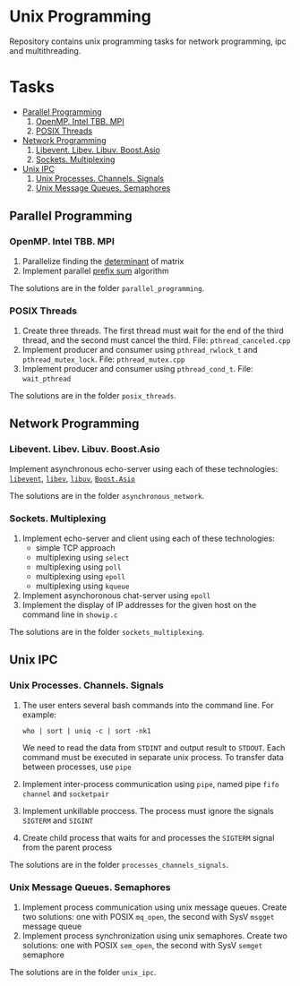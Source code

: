# Unix Programming
Repository contains unix programming tasks for network programming, ipc and multithreading.

# Tasks
* [Parallel Programming](#parallel)
    1. [OpenMP. Intel TBB. MPI](#openmp)
    2. [POSIX Threads](#posix)
* [Network Programming](#network)
    1. [Libevent. Libev. Libuv. Boost.Asio](#async)
    2. [Sockets. Multiplexing](#sockets)
* [Unix IPC](#ipc)
    1. [Unix Processes. Channels. Signals](#fork)
    2. [Unix Message Queues. Semaphores](#msg)
  
## <a name="parallel"></a>Parallel Programming
### <a name="openmp"></a>OpenMP. Intel TBB. MPI
1. Parallelize finding the [determinant](https://en.wikipedia.org/wiki/Determinant) of matrix
2. Implement parallel [prefix sum](https://en.wikipedia.org/wiki/Prefix_sum) algorithm

The solutions are in the folder `parallel_programming`.

### <a name="posix"></a>POSIX Threads
1. Create three threads. The first thread must wait for the end of the third thread, and the second must cancel the third. File: `pthread_canceled.cpp`
2. Implement producer and consumer using `pthread_rwlock_t` and `pthread_mutex_lock`. File: `pthread_mutex.cpp`
3. Implement producer and consumer using `pthread_cond_t`. File: `wait_pthread`

The solutions are in the folder `posix_threads`.

## <a name="network"></a>Network Programming
### <a name="async"></a>Libevent. Libev. Libuv. Boost.Asio
Implement asynchronous echo-server using each of these technologies: [`libevent`](https://libevent.org), [`libev`](http://software.schmorp.de/pkg/libev.html), [`libuv`](https://libuv.org), [`Boost.Asio`](https://www.boost.org/doc/libs/1_75_0/doc/html/boost_asio.html)

The solutions are in the folder `asynchronous_network`.

### <a name="sockets"></a>Sockets. Multiplexing
1. Implement echo-server and client using each of these technologies:
    - simple TCP approach
    - multiplexing using `select`
    - multiplexing using `poll`
    - multiplexing using `epoll`
    - multiplexing using `kqueue`
2. Implement asynchoronous chat-server using `epoll`
3. Implement the display of IP addresses for the given host on the command line in `showip.c`

The solutions are in the folder `sockets_multiplexing`.

## <a name="ipc"></a>Unix IPC
### <a name="fork"></a>Unix Processes. Channels. Signals
1. The user enters several bash commands into the command line. For example:
   
   `who | sort | uniq -c | sort -nk1`
   
   We need to read the data from `STDINT` and output result to `STDOUT`. Each command must be executed in separate unix process. To transfer data between processes, use `pipe`
3. Implement inter-process communication using `pipe`, named pipe `fifo channel` and `socketpair`
4. Implement unkillable proccess. The process must ignore the signals `SIGTERM` and `SIGINT`
5. Create child process that waits for and processes the `SIGTERM` signal from the parent process

The solutions are in the folder `processes_channels_signals`.

### <a name="msg"></a>Unix Message Queues. Semaphores
1. Implement process communication using unix message queues. Сreate two solutions: one with POSIX `mq_open`, the second with SysV `msgget` message queue
2. Implement process synchronization using unix semaphores. Сreate two solutions: one with POSIX `sem_open`, the second with SysV `semget` semaphore

The solutions are in the folder `unix_ipc`.
